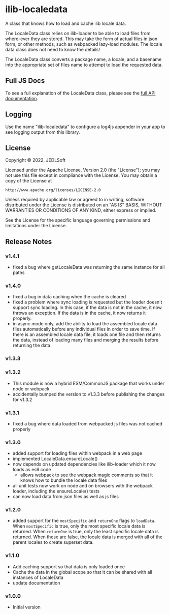 # ilib-localedata

A class that knows how to load and cache ilib locale data.

The LocaleData class relies on ilib-loader to be able to
load files from where-ever they are stored. This may take the
form of actual files in json form, or other methods, such as
webpacked lazy-load modules. The locale data class does not
need to know the details!

The LocaleData class converts a package name, a locale, and
a basename into the appropriate set of files name to attempt
to load the requested data.

Full JS Docs
--------------------

To see a full explanation of the LocaleData class, please see
the [full API documentation](./docs/ilib-localedata.md).

Logging
--------------------

Use the name "ilib-localedata" to configure a log4js appender in your app to
see logging output from this library.

## License

Copyright © 2022, JEDLSoft

Licensed under the Apache License, Version 2.0 (the "License");
you may not use this file except in compliance with the License.
You may obtain a copy of the License at

    http://www.apache.org/licenses/LICENSE-2.0

Unless required by applicable law or agreed to in writing, software
distributed under the License is distributed on an "AS IS" BASIS,
WITHOUT WARRANTIES OR CONDITIONS OF ANY KIND, either express or implied.

See the License for the specific language governing permissions and
limitations under the License.

## Release Notes

### v1.4.1

- fixed a bug where getLocaleData was returning the same instance for
  all paths

### v1.4.0

- fixed a bug in data caching when the cache is cleared
- fixed a problem where sync loading is requested but the loader doesn't
  support sync loading. In this case, if the data is not in the cache, it
  now throws an exception. If the data is in the cache, it now returns it
  properly.
- in async mode only, add the ability to load the assembled locale data
  files automatically before any individual files in order to save time.
  If there is an assembled locale data file, it loads one file and then
  returns the data, instead of loading many files and merging the results
  before returning the data.

### v1.3.3
### v1.3.2

- This module is now a hybrid ESM/CommonJS package that works under node
  or webpack
- accidentally bumped the version to v1.3.3 before publishing the changes for
  v1.3.2

### v1.3.1

- fixed a bug where data loaded from webpacked js files was not cached properly

### v1.3.0

- added support for loading files within webpack in a web page
- implemented LocaleData.ensureLocale()
- now depends on updated dependencies like ilib-loader which it now loads as es6 code
    - allows webpack to see the webpack magic comments so that it knows how to bundle the locale data files
- all unit tests now work on node and on browsers with the webpack loader, including the ensureLocale() tests
- can now load data from json files as well as js files

### v1.2.0

- added support for the `mostSpecific` and `returnOne` flags to `loadData`.
  When `mostSpecific` is true, only the most specific locale data is returned.
  When `returnOne` is true, only the least specific locale data is returned.
  When these are false, the locale data is merged with all of the parent locales
  to create superset data.

### v1.1.0

- Add caching support so that data is only loaded once
- Cache the data in the global scope so that it can be shared with
all instances of LocaleData
- update documentation

### v1.0.0

- Initial version
